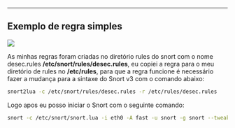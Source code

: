 
---

## Exemplo de regra simples

![](https://i.imgur.com/aMXw3Sj.png)

As minhas regras foram criadas no diretório rules do snort com o nome desec.rules **/etc/snort/rules/desec.rules**, eu copiei a regra para o meu diretório de rules no **/etc/rules**, para que a regra funcione é necessário fazer a mudança para a sintaxe do Snort v3 com o comando abaixo:

```bash
snort2lua -c /etc/snort/rules/desec.rules -r /etc/rules/desec.rules
```

Logo apos eu posso iniciar o Snort com o seguinte comando: 

```bash
snort -c /etc/snort/snort.lua -i eth0 -A fast -u snort -g snort --tweaks snort.debian --rule-path=/etc/rules -q 
```

